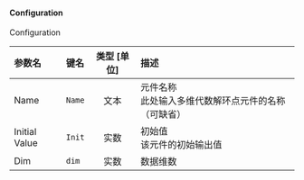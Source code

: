 <!--
DO NOT EDIT THIS FILE DIRECTLY.
This file is generated by tools/comp-docs.js.
All changes will be overwritten by regeneration.
-->

<slot class="model-parameters">

#### Configuration

Configuration

| 参数名 | 键名 | 类型 [单位] | 描述 |
|:------ |:---- |:-----------:|:---- |
| Name | `Name` | 文本 | 元件名称<br/>此处输入多维代数解环点元件的名称（可缺省） |
| Initial Value | `Init` | 实数 | 初始值<br/>该元件的初始输出值 |
| Dim | `dim` | 实数 | 数据维数 |


</slot>
